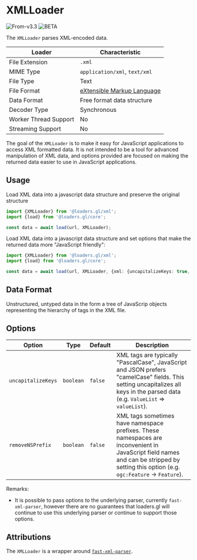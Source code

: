 # XMLLoader

<p class="badges">
  <img src="https://img.shields.io/badge/From-v3.3-blue.svg?style=flat-square" alt="From-v3.3" />
	<img src="https://img.shields.io/badge/-BETA-teal.svg" alt="BETA" />
</p>

The `XMLLoader` parses XML-encoded data.

| Loader                | Characteristic                                           |
| --------------------- | -------------------------------------------------------- |
| File Extension        | `.xml`                                                   |
| MIME Type             | `application/xml`, `text/xml`                            |
| File Type             | Text                                                     |
| File Format           | [eXtensible Markup Language](https://www.w3.org/TR/xml/) |
| Data Format           | Free format data structure                               |
| Decoder Type          | Synchronous                                              |
| Worker Thread Support | No                                                       |
| Streaming Support     | No                                                       |

The goal of the `XMLLoader` is to make it easy for JavaScript applications to access XML formatted data. 
It is not intended to be a tool for advanced manipulation of XML data, and options provided are focused
on making the returned data easier to use in JavaScript applications.

## Usage

Load XML data into a javascript data structure and preserve the original structure

```typescript
import {XMLLoader} from '@loaders.gl/xml';
import {load} from '@loaders.gl/core';

const data = await load(url, XMLLoader);
```

Load XML data into a javascript data structure and set options that make the returned data more "JavaScript friendly":

```typescript
import {XMLLoader} from '@loaders.gl/xml';
import {load} from '@loaders.gl/core';

const data = await load(url, XMLLoader, {xml: {uncapitalizeKeys: true, removeNSPrefix: true}});
```


## Data Format

Unstructured, untyped data in the form a tree of JavaScrip objects representing the hierarchy of tags in the XML file.

## Options

| Option | Type | Default | Description |
| ------ | ---- | ------- | ----------- |
| `uncapitalizeKeys` | `boolean` | `false` |  XML tags are typically "PascalCase", JavaScript and JSON prefers "camelCase" fields. This setting uncapitalizes all keys in the parsed data (e.g. `ValueList` => `valueList`). | 
| `removeNSPrefix` | `boolean` | `false` |  XML tags sometimes have namespace prefixes. These namespaces are inconvenient in JavaScript field names and can be stripped by setting this option (e.g. `ogc:Feature` -> `Feature`). |


Remarks:
- It is possible to pass options to the underlying parser, currently `fast-xml-parser`, however there are no guarantees that loaders.gl will continue to use this underlying parser or continue to support those options.

## Attributions

The `XMLLoader` is a wrapper around [`fast-xml-parser`](https://github.com/NaturalIntelligence/fast-xml-parser).

